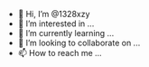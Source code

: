 - 👋 Hi, I’m @1328xzy
- 👀 I’m interested in ...
- 🌱 I’m currently learning ...
- 💞️ I’m looking to collaborate on ...
- 📫 How to reach me ...

<!---
1328xzy/1328xzy is a ✨ special ✨ repository because its `README.md` (this file) appears on your GitHub profile.
You can click the Preview link to take a look at your changes.
--->
